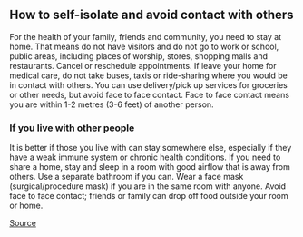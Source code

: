## How to self-isolate and avoid contact with others

For the health of your family, friends and community, you need to stay at home. That means do not have visitors and do not go to work or school, public areas, including places of worship, stores, shopping malls and restaurants. Cancel or reschedule appointments. If leave your home for medical care, do not take buses, taxis or ride-sharing where you would be in contact with others. You can use delivery/pick up services for groceries or other needs, but avoid face to face contact. Face to face contact means you are within 1-2 metres (3-6 feet) of another person.‎

### If you live with other people

It is better if those you live with can stay somewhere else, especially if they have a weak immune system or chronic health conditions. If you need to share a home, stay and sleep in a room with good airflow that is away from others. Use a separate bathroom if you can. Wear a face mask (surgical/procedure mask) if you are in the same room with anyone. Avoid face to face contact; friends or family can drop off food outside your room or home.‎

[Source](http://www.bccdc.ca/health-info/diseases-conditions/coronavirus-(novel)#Self-isolation--and--testing)